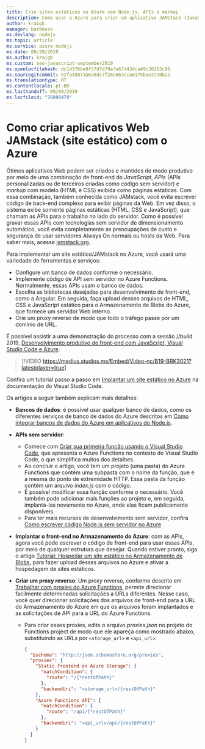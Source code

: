 ```yaml
---
title: Crie sites estáticos no Azure com Node.js, APIs e markup
description: Como usar o Azure para criar um aplicativo JAMstack (JavaScript, APIs e Markup)
author: kraigb
manager: barbkess
ms.devlang: nodejs
ms.topic: article
ms.service: azure-nodejs
ms.date: 08/20/2019
ms.author: kraigb
ms.custom: seo-javascript-september2019
ms.openlocfilehash: dc1d376be0f57d7d79a7a67d43dca49c30163c90
ms.sourcegitcommit: 52fa18873a6a8dc7f28c063cca0175bae2720b2a
ms.translationtype: HT
ms.contentlocale: pt-BR
ms.lasthandoff: 09/09/2019
ms.locfileid: "70808470"
---
```

# <a name="how-to-build-jamstack-static-site-web-apps-with-azure"></a>Como criar aplicativos Web JAMstack (site estático) com o Azure

Ótimos aplicativos Web podem ser criados e mantidos de modo produtivo por meio de uma combinação de front-end do *JavaScript*, *APIs* (APIs personalizadas ou de terceiros criadas como código sem servidor) e *markup* com modelo (HTML e CSS) exibida como páginas estáticas. Com essa combinação, também conhecida como JAMstack, você evita escrever código de back-end complexo para exibir páginas da Web. Em vez disso, o sistema exibe somente páginas estáticas (HTML, CSS e JavaScript), que chamam as APIs para o trabalho no lado do servidor. Como é possível gravar essas APIs com tecnologias sem servidor de dimensionamento automático, você evita completamente as preocupações de custo e segurança de usar servidores Always On normais ou hosts da Web. Para saber mais, acesse [jamstack.org](https://jamstack.org/).

Para implementar um site estático/JAMstack no Azure, você usará uma variedade de ferramentas e serviços:

- Configure um banco de dados conforme o necessário.
- Implemente código de API sem servidor no Azure Functions. Normalmente, essas APIs usam o banco de dados.
- Escolha as bibliotecas desejadas para desenvolvimento de front-end, como a Angular. Em seguida, faça upload desses arquivos de HTML, CSS e JavaScript estático para o Armazenamento de Blobs do Azure, que fornece um servidor Web interno.
- Crie um proxy reverso de modo que todo o tráfego passe por um domínio de URL.

É possível assistir a uma demonstração do processo com a sessão //build 2019, [Desenvolvimento produtivo de front-end com JavaScript, Visual Studio Code e Azure](https://mybuild.techcommunity.microsoft.com/sessions/77038?source=sessions#top-anchor).

> [!VIDEO https://medius.studios.ms/Embed/Video-nc/B19-BRK3021?latestplayer=true]

Confira um tutorial passo a passo em [Implantar um site estático no Azure](https://code.visualstudio.com/tutorials/static-website/getting-started) na documentação do Visual Studio Code.

Os artigos a seguir também explicam mais detalhes:

- **Bancos de dados**: é possível usar qualquer banco de dados, como os diferentes serviços de banco de dados do Azure descritos em [Como integrar bancos de dados do Azure em aplicativos do Node.js](node-howto-integrate-databases.md).
  
- **APIs sem servidor**:

  - Comece com [Criar sua primeira função usando o Visual Studio Code](/azure/azure-functions/functions-create-first-function-vs-code), que apresenta o Azure Functions no contexto do Visual Studio Code, o que simplifica muitos dos detalhes.
  - Ao concluir o artigo, você tem um projeto (uma pasta) do Azure Functions que contém uma subpasta com o nome da função, que é a mesma do ponto de extremidade HTTP. Essa pasta da função contém um arquivo *index.js* com o código.
  - É possível modificar essa função conforme o necessário. Você também pode adicionar mais funções ao projeto e, em seguida, implantá-las novamente no Azure, onde elas ficam publicamente disponíveis.
  - Para ter mais recursos de desenvolvimento sem servidor, confira [Como escrever código Node.js sem servidor no Azure](node-howto-write-serverless-code.md)

- **Implantar o front-end no Armazenamento do Azure**: com as APIs, agora você pode escrever o código de front-end para usar essas APIs, por meio de qualquer estrutura que desejar. Quando estiver pronto, siga o artigo [Tutorial: Hospedar um site estático no Armazenamento de Blobs](/azure/storage/blobs/storage-blob-static-website-host), para fazer upload desses arquivos no Azure e ativar a hospedagem de sites estáticos.

- **Criar um proxy reverso**: Um proxy reverso, conforme descrito em [Trabalhar com proxies do Azure Functions](/azure/azure-functions/functions-proxies), permite direcionar facilmente determinadas solicitações a URLs diferentes. Nesse caso, você quer direcionar solicitações dos arquivos de front-end para a URL do Armazenamento do Azure em que os arquivos foram implantados e as solicitações de API para a URL do Azure Functions.

  - Para criar esses proxies, edite o arquivo *proxies.json* no projeto do Functions project de modo que ele apareça como mostrado abaixo, substituindo as URLs por `<storage_url>` e `<api_url>`:
  
    ```json
    {
      "$schema": "http://json.schemastore.org/proxies",
      "proxies": {
        "Static frontend on Azure Storage": {
          "matchCondition": {
            "route": "/{*restOfPath}"
          },
          "backendUri": "<storage_url>/{restOfPath}"
        },
        "Azure Functions API": {
          "matchCondition": {
            "route": "/api/{*restOfPath}"
          },
          "backendUri": "<api_url>/api/{restOfPath}"
        }
      }
    }
    ```

